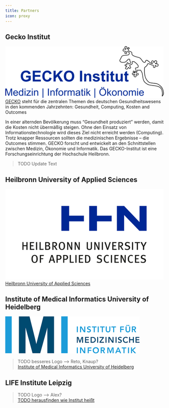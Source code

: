 ```yaml
---
title: Partners
icon: proxy
---
```


 ## Gecko Institut
![](/photos/learnmore/partners/logo-gecko.png) <br>
[GECKO](https://www.hs-heilbronn.de/de/gecko) steht für die zentralen Themen des deutschen Gesundheitswesens in den kommenden Jahrzehnten: Gesundheit, Computing, Kosten and Outcomes

In einer alternden Bevölkerung muss “Gesundheit produziert” werden, damit die Kosten nicht übermäßig steigen. Ohne den Einsatz von Informationstechnologie wird dieses Ziel nicht erreicht werden (Computing). Trotz knapper Ressourcen sollten die medizinischen Ergebnisse – die Outcomes stimmen. GECKO forscht und entwickelt an den Schnittstellen zwischen Medizin, Ökonomie und Informatik. 
Das GECKO-Institut ist eine Forschungseinrichtung der Hochschule Heilbronn.
> TODO Update Text

## Heilbronn University of Applied Sciences
![](/photos/learnmore/partners/hhn-logo.png) <br>
[Heilbronn University of Applied Sciences](https://www.hs-heilbronn.de/de)


## Institute of Medical Informatics University of Heidelberg
![](/photos/learnmore/partners/imi.png)
> TODO besseres Logo --> Reto, Knaup?  <br>
[Institute of Medical Informatics University of Heidelberg](https://www.klinikum.uni-heidelberg.de/kliniken-institute/institute/institut-fuer-medizinische-informatik)


## LIFE Institute Leipzig
> TODO Logo --> Alex? <br>
[TODO herausfinden wie Institut heißt](https://www.imise.uni-leipzig.de/)